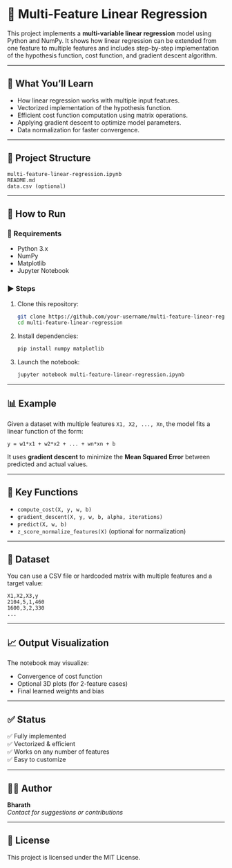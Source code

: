 
# 🧮 Multi-Feature Linear Regression

This project implements a **multi-variable linear regression** model using Python and NumPy. It shows how linear regression can be extended from one feature to multiple features and includes step-by-step implementation of the hypothesis function, cost function, and gradient descent algorithm.

---

## 🧠 What You’ll Learn

- How linear regression works with multiple input features.
- Vectorized implementation of the hypothesis function.
- Efficient cost function computation using matrix operations.
- Applying gradient descent to optimize model parameters.
- Data normalization for faster convergence.

---

## 📂 Project Structure

```
multi-feature-linear-regression.ipynb
README.md
data.csv (optional)
```

---

## 🧪 How to Run

### 🔧 Requirements

- Python 3.x
- NumPy
- Matplotlib
- Jupyter Notebook

### ▶️ Steps

1. Clone this repository:
   ```bash
   git clone https://github.com/your-username/multi-feature-linear-regression.git
   cd multi-feature-linear-regression
   ```

2. Install dependencies:
   ```bash
   pip install numpy matplotlib
   ```

3. Launch the notebook:
   ```bash
   jupyter notebook multi-feature-linear-regression.ipynb
   ```

---

## 📊 Example

Given a dataset with multiple features `X1, X2, ..., Xn`, the model fits a linear function of the form:

```
y = w1*x1 + w2*x2 + ... + wn*xn + b
```

It uses **gradient descent** to minimize the **Mean Squared Error** between predicted and actual values.

---

## 📌 Key Functions

- `compute_cost(X, y, w, b)`
- `gradient_descent(X, y, w, b, alpha, iterations)`
- `predict(X, w, b)`
- `z_score_normalize_features(X)` (optional for normalization)

---

## 📎 Dataset

You can use a CSV file or hardcoded matrix with multiple features and a target value:

```csv
X1,X2,X3,y
2104,5,1,460
1600,3,2,330
...
```

---

## 📈 Output Visualization

The notebook may visualize:
- Convergence of cost function
- Optional 3D plots (for 2-feature cases)
- Final learned weights and bias

---

## ✅ Status

✅ Fully implemented  
✅ Vectorized & efficient  
✅ Works on any number of features  
✅ Easy to customize

---

## 🧑‍💻 Author

**Bharath**  
_Contact for suggestions or contributions_

---

## 📄 License

This project is licensed under the MIT License.
